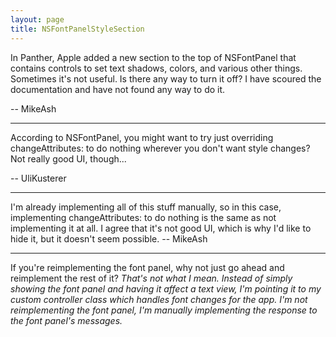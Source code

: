 ```yaml
---
layout: page
title: NSFontPanelStyleSection
---
```


In Panther, Apple added a new section to the top of NSFontPanel that contains controls to set text shadows, colors, and various other things. Sometimes it's not useful. Is there any way to turn it off? I have scoured the documentation and have not found any way to do it.

-- MikeAsh

----

According to NSFontPanel, you might want to try just overriding changeAttributes: to do nothing wherever you don't want style changes? Not really good UI, though...

-- UliKusterer

----

I'm already implementing all of this stuff manually, so in this case, implementing changeAttributes: to do nothing is the same as not implementing it at all. I agree that it's not good UI, which is why I'd like to hide it, but it doesn't seem possible. -- MikeAsh

----

If you're reimplementing the font panel, why not just go ahead and reimplement the rest of it? *That's not what I mean. Instead of simply showing the font panel and having it affect a text view, I'm pointing it to my custom controller class which handles font changes for the app. I'm not reimplementing the font panel, I'm manually implementing the response to the font panel's messages.*

